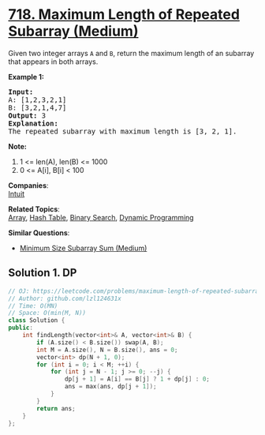 # [718. Maximum Length of Repeated Subarray (Medium)](https://leetcode.com/problems/maximum-length-of-repeated-subarray/)

<p>Given two integer arrays <code>A</code> and <code>B</code>, return the maximum length of an subarray that appears in both arrays.</p>

<p><b>Example 1:</b><br>
</p><pre><b>Input:</b>
A: [1,2,3,2,1]
B: [3,2,1,4,7]
<b>Output:</b> 3
<b>Explanation:</b> 
The repeated subarray with maximum length is [3, 2, 1].
</pre>
<p></p>

<p><b>Note:</b><br>
</p><ol>
<li>1 &lt;= len(A), len(B) &lt;= 1000</li>
<li>0 &lt;= A[i], B[i] &lt; 100</li>
</ol>
<p></p>

**Companies**:  
[Intuit](https://leetcode.com/company/intuit)

**Related Topics**:  
[Array](https://leetcode.com/tag/array/), [Hash Table](https://leetcode.com/tag/hash-table/), [Binary Search](https://leetcode.com/tag/binary-search/), [Dynamic Programming](https://leetcode.com/tag/dynamic-programming/)

**Similar Questions**:
* [Minimum Size Subarray Sum (Medium)](https://leetcode.com/problems/minimum-size-subarray-sum/)

## Solution 1. DP

```cpp
// OJ: https://leetcode.com/problems/maximum-length-of-repeated-subarray/
// Author: github.com/lzl124631x
// Time: O(MN)
// Space: O(min(M, N))
class Solution {
public:
    int findLength(vector<int>& A, vector<int>& B) {
        if (A.size() < B.size()) swap(A, B);
        int M = A.size(), N = B.size(), ans = 0;
        vector<int> dp(N + 1, 0);
        for (int i = 0; i < M; ++i) {
            for (int j = N - 1; j >= 0; --j) {
                dp[j + 1] = A[i] == B[j] ? 1 + dp[j] : 0;
                ans = max(ans, dp[j + 1]);
            }
        }
        return ans;
    }
};
```